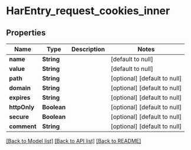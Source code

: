 # HarEntry_request_cookies_inner
## Properties

| Name | Type | Description | Notes |
|------------ | ------------- | ------------- | -------------|
| **name** | **String** |  | [default to null] |
| **value** | **String** |  | [default to null] |
| **path** | **String** |  | [optional] [default to null] |
| **domain** | **String** |  | [optional] [default to null] |
| **expires** | **String** |  | [optional] [default to null] |
| **httpOnly** | **Boolean** |  | [optional] [default to null] |
| **secure** | **Boolean** |  | [optional] [default to null] |
| **comment** | **String** |  | [optional] [default to null] |

[[Back to Model list]](../README.md#documentation-for-models) [[Back to API list]](../README.md#documentation-for-api-endpoints) [[Back to README]](../README.md)


